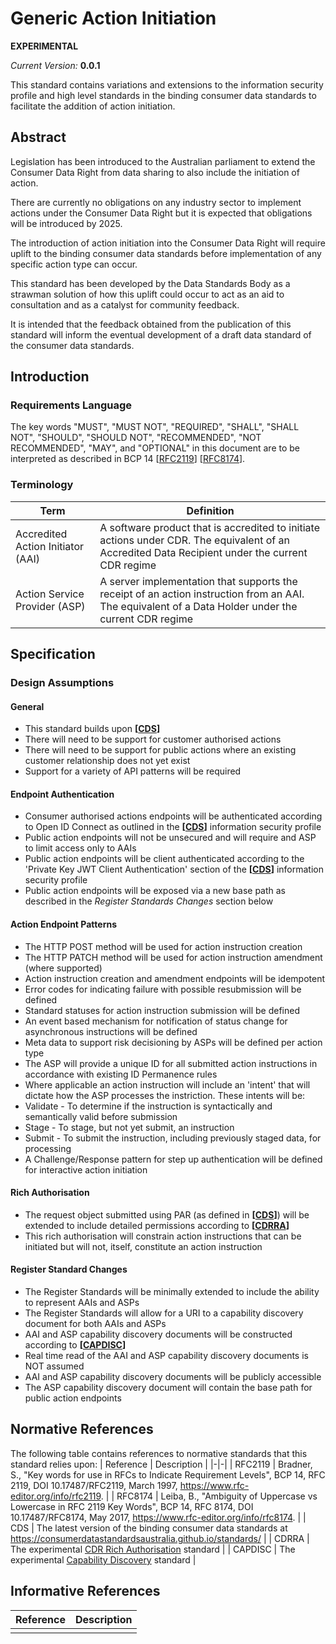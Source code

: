 # Generic Action Initiation

**EXPERIMENTAL**

*Current Version:* **0.0.1**

This standard contains variations and extensions to the information security
profile and high level standards in the binding consumer data standards to
facilitate the addition of action initiation.

## Abstract

Legislation has been introduced to the Australian parliament to extend the Consumer Data Right from data sharing to also include the initiation of action.

There are currently no obligations on any industry sector to implement actions under the Consumer Data Right but it is expected that obligations will be introduced by 2025.

The introduction of action initiation into the Consumer Data Right will require uplift to the binding consumer data standards before implementation of any specific action type can occur.

This standard has been developed by the Data Standards Body as a strawman solution of how this uplift could occur to act as an aid to consultation and as a catalyst for community feedback.

It is intended that the feedback obtained from the publication of this standard will inform the eventual development of a draft data standard of the consumer data standards.

## Introduction

<Introduction>

### Requirements Language

The key words "MUST", "MUST NOT", "REQUIRED", "SHALL", "SHALL NOT", "SHOULD", "SHOULD NOT", "RECOMMENDED", "NOT RECOMMENDED", "MAY", and "OPTIONAL" in this document are to be interpreted as described in BCP 14 [[RFC2119](#normative-rfc2119)] [[RFC8174](#normative-rfc8174)].

### Terminology

| Term | Definition |
|-|-|
| Accredited Action Initiator (AAI) | A software product that is accredited to initiate actions under CDR.  The equivalent of an Accredited Data Recipient under the current CDR regime |
| Action Service Provider (ASP) | A server implementation that supports the receipt of an action instruction from an AAI.  The equivalent of a Data Holder under the current CDR regime |

## Specification

### Design Assumptions

#### General

- This standard builds upon **[[CDS](#normative-cds)]**
- There will need to be support for customer authorised actions
- There will need to be support for public actions where an existing customer relationship does not yet exist
- Support for a variety of API patterns will be required

#### Endpoint Authentication

- Consumer authorised actions endpoints will be authenticated according to Open ID Connect as outlined in the **[[CDS](#normative-cds)]** information security profile
- Public action endpoints will not be unsecured and will require and ASP to limit access only to AAIs
- Public action endpoints will be client authenticated according to the 'Private Key JWT Client Authentication' section of the **[[CDS](#normative-cds)]** information security profile
- Public action endpoints will be exposed via a new base path as described in the *Register Standards Changes* section below


#### Action Endpoint Patterns

-	The HTTP POST method will be used for action instruction creation
-	The HTTP PATCH method will be used for action instruction amendment (where supported)
-	Action instruction creation and amendment endpoints will be idempotent
-	Error codes for indicating failure with possible resubmission will be defined
- Standard statuses for action instruction submission will be defined
- An event based mechanism for notification of status change for asynchronous instructions will be defined
-	Meta data to support risk decisioning by ASPs will be defined per action type
-	The ASP will provide a unique ID for all submitted action instructions in accordance with existing ID Permanence rules
-	Where applicable an action instruction will include an 'intent' that will dictate how the ASP processes the instriction.  These intents will be:
  - Validate - To determine if the instruction is syntactically and semantically valid before submission
  - Stage - To stage, but not yet submit, an instruction
  - Submit - To submit the instruction, including previously staged data, for processing
-	A Challenge/Response pattern for step up authentication will be defined for interactive action initiation

#### Rich Authorisation

- The request object submitted using PAR (as defined in **[[CDS](#normative-cds)]**) will be extended to include detailed permissions according to **[[CDRRA](#normative-cdrra)]**
- This rich authorisation will constrain action instructions that can be initiated but will not, itself, constitute an action instruction

#### Register Standard Changes

- The Register Standards will be minimally extended to include the ability to represent AAIs and ASPs
-	The Register Standards will allow for a URI to a capability discovery document for both AAIs and ASPs
- AAI and ASP capability discovery documents will be constructed according to **[[CAPDISC](#normative-capdisc)]**
-	Real time read of the AAI and ASP capability discovery documents is NOT assumed
-	AAI and ASP capability discovery documents will be publicly accessible
- The ASP capability discovery document will contain the base path for public action endpoints

## Normative References

The following table contains references to normative standards that this standard relies upon:
| Reference | Description |
|-|-|
| RFC2119 <a id="normative-rfc2119"/> | Bradner, S., "Key words for use in RFCs to Indicate Requirement Levels", BCP 14, RFC 2119, DOI 10.17487/RFC2119, March 1997, https://www.rfc-editor.org/info/rfc2119. |
| RFC8174 <a id="normative-rfc8174"/> | Leiba, B., "Ambiguity of Uppercase vs Lowercase in RFC 2119 Key Words", BCP 14, RFC 8174, DOI 10.17487/RFC8174, May 2017, https://www.rfc-editor.org/info/rfc8174. |
| CDS <a id="normative-cds"/> | The latest version of the binding consumer data standards at https://consumerdatastandardsaustralia.github.io/standards/ |
| CDRRA <a id="normative-cdrra"/> | The experimental [CDR Rich Authorisation](./CDR-Rich-Authorisation.html) standard |
| CAPDISC <a id="normative-capdisc"/> | The experimental [Capability Discovery](./Capability-Discovery.html) standard |

## Informative References

| Reference | Description |
|-|-|
| | |
